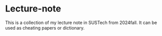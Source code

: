 # Lecture-note
This is a collection of my lecture note in SUSTech from 2024fall. It can be used as cheating papers or dictionary.
